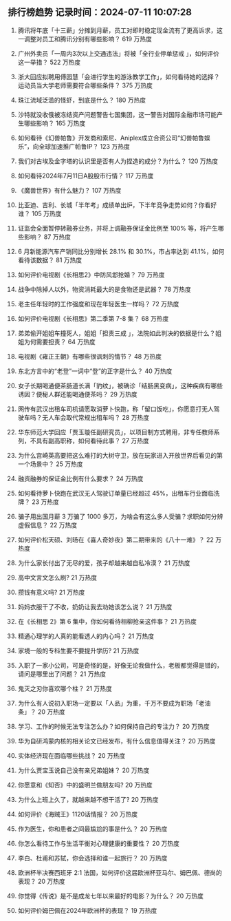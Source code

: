 
## 排行榜趋势 记录时间：2024-07-11 10:07:28
  
  1. 腾讯将年底「十三薪」分摊到月薪，员工对即时稳定现金流有了更高诉求，这一调整对员工和腾讯分别有哪些影响？ 619 万热度
    
  2. 广州外卖员「一周内3次以上交通违法」将被「全行业停单惩戒 」，如何评价这一举措？ 522 万热度
    
  3. 浙大回应拟聘用傅园慧「会进行学生的游泳教学工作」，如何看待她的选择？运动员当大学老师需要符合哪些条件？ 375 万热度
    
  4. 珠江流域泛滥的怪虾，到底是什么？ 180 万热度
    
  5. 沙特就没收俄被冻结资产问题警告七国集团，这一警告对国际金融市场可能产生哪些影响？ 165 万热度
    
  6. 如何看待《幻兽帕鲁》开发商和索尼、Aniplex成立合资公司“幻兽帕鲁娱乐”，向全球加速推广帕鲁IP？ 123 万热度
    
  7. 我们对古埃及金字塔的认识里是否有人为捏造的成分？为什么？ 120 万热度
    
  8. 如何看待2024年7月11日A股股市行情？ 117 万热度
    
  9. 《魔兽世界》有什么魅力？ 107 万热度
    
  10. 比亚迪、吉利、长城「半年考」成绩单出炉，下半年竞争走势如何？你看好谁？ 105 万热度
    
  11. 证监会全面暂停转融券业务，并将上调融券保证金比例至 100% 等，将产生哪些影响？ 87 万热度
    
  12. 6 月新能源汽车产销同比分别增长 28.1% 和 30.1%，市占率达到 41.1%，如何看待该数据？ 81 万热度
    
  13. 如何评价电视剧《长相思2》中防风邶抢婚？ 79 万热度
    
  14. 战争中除掉人以外，物资消耗最大的是食物还是武器？ 78 万热度
    
  15. 老主任年轻时的工作强度和现在年轻医生一样吗？ 72 万热度
    
  16. 如何评价电视剧《长相思》第二季第 7-8 集？ 68 万热度
    
  17. 弟弟偷开姐姐车撞死人，姐姐「担责三成 」，法院如此判决的依据是什么？姐姐为何需要担责？ 64 万热度
    
  18. 电视剧《雍正王朝》有哪些很讽刺的情节？ 48 万热度
    
  19. 东北方言中的“老登”一词中“登”的正字是什么？ 40 万热度
    
  20. 女子长期喝通便茶肠道长满「豹纹」，被确诊「结肠黑变病」，这种疾病有哪些诱因？便秘人群还能喝通便茶吗？ 29 万热度
    
  21. 网传有武汉出租车司机请愿取消萝卜快跑，称「留口饭吃」，你愿意打无人驾驶车吗？无人车会取代常规出租车吗？ 28 万热度
    
  22. 华东师范大学回应「贾玉璇任副研究员」，以项目制方式聘用，非专任教师系列，不具有副高职称，如何看待此事？ 27 万热度
    
  23. 为什么宫崎英高要把这么难打的大树守卫，放在玩家进入开放世界后看见的第一个场景中？ 25 万热度
    
  24. 融资融券的保证金比例有什么要求？ 24 万热度
    
  25. 如何看待萝卜快跑在武汉无人驾驶订单量已经超过 45%，出租车行业面临洗牌？ 23 万热度
    
  26. 骗子用出国月薪 3 万骗了 1000 多万，为啥会有这么多人受骗？求职如何分辨虚假信息？ 22 万热度
    
  27. 如何评价松天硕、刘旸在《喜人奇妙夜》第二期带来的《八十一难》？ 22 万热度
    
  28. 为什么家长付出了无尽的爱，孩子却越来越自私冷漠？ 21 万热度
    
  29. 高中文言文怎么刷? 21 万热度
    
  30. 攒钱有意义吗? 21 万热度
    
  31. 妈妈衣服干了不收，奶奶让我去劝她该怎么说？ 21 万热度
    
  32. 在《长相思 2》第 6 集中，你如何看待相柳抢亲这件事？ 21 万热度
    
  33. 精通心理学的人真的能看透人的内心吗？ 21 万热度
    
  34. 家境一般的专科生要不要提升学历? 21 万热度
    
  35. 入职了一家小公司，可是奇怪的是，好像无论我做什么，老板都觉得是错的，请问是哪里出了问题？ 21 万热度
    
  36. 鬼灭之刃你喜欢哪个柱？ 21 万热度
    
  37. 为什么有人说初入职场一定要以「人品」为重，千万不要成为职场「老油条」？ 20 万热度
    
  38. 学习、工作的时候无法专注怎么办？如何保持自己的专注力？ 20 万热度
    
  39. 华为自研鸿蒙内核的相关论文已经发布，有什么信息值得关注？ 20 万热度
    
  40. 实体经济现在面临哪些挑战？ 20 万热度
    
  41. 为什么贾宝玉说自己没有亲兄弟姐妹？ 20 万热度
    
  42. 你愿意和《知否》中的盛明兰做朋友吗? 20 万热度
    
  43. 为什么上班上久了，就越来越不想干活了? 20 万热度
    
  44. 如何评价《海贼王》1120话情报？ 20 万热度
    
  45. 作为医生，你和患者之间最尴尬的事是什么？ 20 万热度
    
  46. 你怎么看待工作与生活平衡对心理健康的重要性？ 20 万热度
    
  47. 李白、杜甫和苏轼，你会选择和谁一起旅行？ 20 万热度
    
  48. 欧洲杯半决赛西班牙 2:1 法国，如何评价这届欧洲杯亚马尔、姆巴佩、德尚的表现？ 20 万热度
    
  49. 你觉得《传说》是不是成龙七年以来最好的电影？为什么？ 20 万热度
    
  50. 如何评价姆巴佩在2024年欧洲杯的表现？ 19 万热度
    